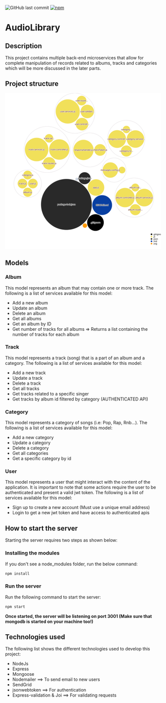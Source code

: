 ![GitHub last commit](https://img.shields.io/github/last-commit/GChammas23/AudioLibrary)
[![npm](https://img.shields.io/npm/v/npm)](https://www.npmjs.com/package/npm)

# AudioLibrary

## Description

This project contains multiple back-end microservices that allow for complete manipulation of records related to albums, tracks and categories which will be more discussed in the later parts.

## Project structure

![Visualization of the repository](./diagram.svg)

## Models

### Album

This model represents an album that may contain one or more track. The following is a list of services available for this model:

- Add a new album
- Update an album
- Delete an album
- Get all albums
- Get an album by ID
- Get number of tracks for all albums => Returns a list containing the number of tracks for each album

### Track

This model represents a track (song) that is a part of an album and a category. The following is a list of services available for this model:

- Add a new track
- Update a track
- Delete a track
- Get all tracks
- Get tracks related to a specific singer
- Get tracks by album id filtered by category (AUTHENTICATED API)

### Category

This model represents a category of songs (i.e: Pop, Rap, Rnb...). The following is a list of services available for this model:

- Add a new category
- Update a category
- Delete a category
- Get all categories
- Get a specific category by id

### User

This model represents a user that might interact with the content of the application. It is important to note that some actions require the user to be authenticated and present a valid jwt token. The following is a list of services available for this model:

- Sign up to create a new account (Must use a unique email address)
- Login to get a new jwt token and have access to authenticated apis

## How to start the server

Starting the server requires two steps as shown below:

### Installing the modules

If you don't see a node_modules folder, run the below command:

```bash
npm install
```

### Run the server

Run the following command to start the server:

```bash
npm start
```

**Once started, the server will be listening on port 3001 (Make sure that mongodb is started on your machine too!)**

## Technologies used

The following list shows the different technologies used to develop this project:

- NodeJs
- Express
- Mongoose
- Nodemailer ==> To send email to new users
- SendGrid
- jsonwebtoken ==> For authentication
- Express-validation & Joi ==> For validating requests
